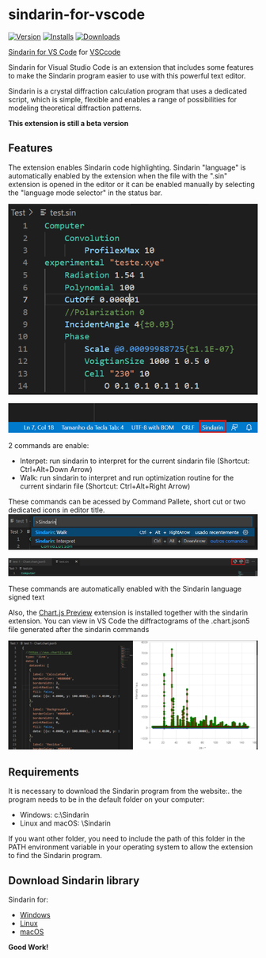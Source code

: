 # sindarin-for-vscode

[![Version](https://vsmarketplacebadge.apphb.com/version/goSiqueira.sindarin-for-vscode.svg?color=orange&style=?style=for-the-badge&logo=visual-studio-code)](https://marketplace.visualstudio.com/items?itemName=goSiqueira.sindarin-for-vscode)
[![Installs](https://vsmarketplacebadge.apphb.com/installs/goSiqueira.sindarin-for-vscode.svg?color=orange)](https://marketplace.visualstudio.com/items?itemName=goSiqueira.sindarin-for-vscode)
[![Downloads](https://vsmarketplacebadge.apphb.com/downloads/goSiqueira.sindarin-for-vscode.svg?color=orange)](https://marketplace.visualstudio.com/items?itemName=goSiqueira.sindarin-for-vscode)

[Sindarin for VS Code](https://github.com/guilhermeolisi/sindarin-for-vscode) for [VSCcode](https://code.visualstudio.com/)

Sindarin for Visual Studio Code is an extension that includes some features to make the Sindarin program easier to use with this powerful text editor.

Sindarin is a crystal diffraction calculation program that uses a dedicated script, which is simple, flexible and enables a range of possibilities for modeling theoretical diffraction patterns. 

**This extension is still a beta version**

## Features

The extension enables Sindarin code highlighting. Sindarin "language" is automatically enabled by the extension when the file with the ".sin" extension is opened in the editor or it can be enabled manually by selecting the "language mode selector" in the status bar. 

![Sindarin Code Highlighting](https://github.com/guilhermeolisi/sindarin-for-vscode/blob/master/resources/SindarinCodeHighlithing.png?raw=true)

![Sindarin Language in language mode selector](https://github.com/guilhermeolisi/sindarin-for-vscode/blob/master/resources/SindarinStatusBarLanguage.png?raw=true)

2 commands are enable:
* Interpet: run sindarin to interpret for the current sindarin file (Shortcut: Ctrl+Alt+Down Arrow)
* Walk: run sindarin to interpret and run optimization routine for the current sindarin file (Shortcut: Ctrl+Alt+Right Arrow)

These commands can be acessed by Command Pallete, short cut or two dedicated icons in editor title. 
![Sindarin commands in Command Pallete](https://github.com/guilhermeolisi/sindarin-for-vscode/blob/master/resources/SindarinCommands.png?raw=true)

![Sindarin icons in editor title](https://github.com/guilhermeolisi/sindarin-for-vscode/blob/master/resources/SindarinIcons.png?raw=true)

These commands are automatically enabled with the Sindarin language signed text

Also, the [Chart.js Preview](https://github.com/chartjs/Chart.js) extension is installed together with the sindarin extension. You can view in VS Code the diffractograms of the .chart.json5 file generated after the sindarin commands

![View diffraction in VS Code wit Chart.js](https://github.com/guilhermeolisi/sindarin-for-vscode/blob/master/resources/SindarinDiffractionChart.js.png?raw=true)

## Requirements

It is necessary to download the Sindarin program from the website:.
the program needs to be in the default folder on your computer:
* Windows: c:\Sindarin
* Linux and macOS: \Sindarin

If you want other folder, you need to include the path of this folder in the PATH environment variable in your operating system to allow the extension to find the Sindarin program. 

## Download Sindarin library

Sindarin for:
* [Windows](https://sindarin.s3.sa-east-1.amazonaws.com/installerwindows.zip)
* [Linux](https://sindarin.s3.sa-east-1.amazonaws.com/installerlinux.zip)
* [macOS](https://sindarin.s3.sa-east-1.amazonaws.com/installermacos.zip)

**Good Work!**
